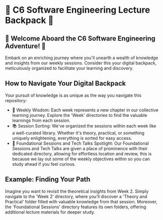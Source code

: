 # 🎒 C6 Software Engineering Lecture Backpack 🌟

## 🚀 Welcome Aboard the C6 Software Engineering Adventure! 🚀

Embark on an enriching journey where you'll unearth a wealth of knowledge and insights from our weekly sessions. Consider this your digital backpack, meticulously organized to facilitate your learning and discovery.

## How to Navigate Your Digital Backpack

Your pursuit of knowledge is as unique as the way you navigate this repository:

- 🎒 Weekly Wisdom: Each week represents a new chapter in our collective learning journey. Explore the 'Week' directories to find the valuable learnings from each session.
- 📚 Session Sorting: We've organized the sessions within each week like a well-curated library. Whether it's theory, practical, or something uniquely enlightening, everything is sorted for easy access.
- 🌟 Foundational Sessions and Tech Talks Spotlight: Our Foundational Sessions and Tech Talks are given a place of prominence with their dedicated directory, allowing for effortless location and review, this is because we lay out some of the weekly objectives within so you can study ahead if you feel curious.

## Example: Finding Your Path

Imagine you want to revisit the theoretical insights from Week 2. Simply navigate to the 'Week 2' directory, where you'll discover a 'Theory and Practical' folder filled with valuable knowledge from that session. Moreover, the 'Foundational Sessions' directory features its own folders, offering additional lecture materials for deeper study.
